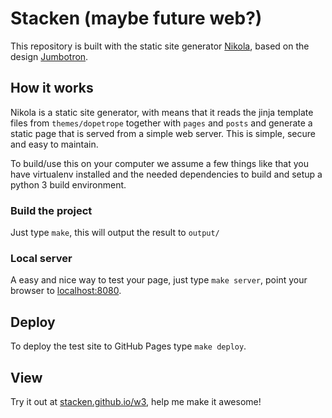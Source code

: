 # Stacken (maybe future web?)

This repository is built with the static site generator [Nikola](https://getnikola.com/),
based on the design [Jumbotron](http://getbootstrap.com/examples/jumbotron/).

## How it works

Nikola is a static site generator, with means that it reads the jinja template files from `themes/dopetrope` together with `pages` and `posts` and generate a static page that is served from a simple web server. This is simple, secure and easy to maintain.

To build/use this on your computer we assume a few things like that you have virtualenv installed and the needed dependencies to build and setup a python 3 build environment.

### Build the project

Just type `make`, this will output the result to `output/`

### Local server

A easy and nice way to test your page, just type `make server`, point your browser to [localhost:8080](http://localhost:8000).

## Deploy

To deploy the test site to GitHub Pages type `make deploy`.

## View

Try it out at [stacken.github.io/w3](https://stacken.github.io/w3/), help me make it awesome!
